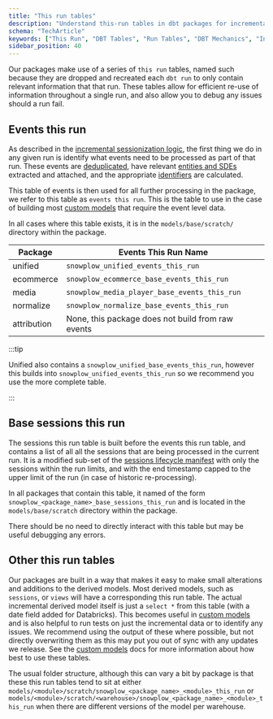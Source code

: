 ```yaml
---
title: "This run tables"
description: "Understand this-run tables in dbt packages for incremental behavioral data processing."
schema: "TechArticle"
keywords: ["This Run", "DBT Tables", "Run Tables", "DBT Mechanics", "Incremental Processing", "DBT Internals"]
sidebar_position: 40
---
```


Our packages make use of a series of `this run` tables, named such because they are dropped and recreated each `dbt run` to only contain relevant information that that run. These tables allow for efficient re-use of information throughout a single run, and also allow you to debug any issues should a run fail.

## Events this run
As described in the [incremental sessionization logic](/docs/modeling-your-data/modeling-your-data-with-dbt/package-mechanics/incremental-processing/index.md), the first thing we do in any given run is identify what events need to be processed as part of that run. These events are [deduplicated](/docs/modeling-your-data/modeling-your-data-with-dbt/package-mechanics/deduplication/index.md), have relevant [entities and SDEs](/docs/modeling-your-data/modeling-your-data-with-dbt/package-features/modeling-entities/index.md) extracted and attached, and the appropriate [identifiers](/docs/modeling-your-data/modeling-your-data-with-dbt/package-features/custom-identifiers/index.md) are calculated.

This table of events is then used for all further processing in the package, we refer to this table as `events this run`. This is the table to use in the case of building most [custom models](/docs/modeling-your-data/modeling-your-data-with-dbt/dbt-custom-models/index.md) that require the event level data.

In all cases where this table exists, it is in the `models/base/scratch/` directory within the package.

| Package     | Events This Run Name                              |
| ----------- | ------------------------------------------------- |
| unified     | `snowplow_unified_events_this_run`                |
| ecommerce   | `snowplow_ecommerce_base_events_this_run`         |
| media       | `snowplow_media_player_base_events_this_run`      |
| normalize   | `snowplow_normalize_base_events_this_run`         |
| attribution | None, this package does not build from raw events |

:::tip

Unified also contains a `snowplow_unified_base_events_this_run`, however this builds into `snowplow_unified_events_this_run` so we recommend you use the more complete table.

:::

## Base sessions this run
The sessions this run table is built before the events this run table, and contains a list of all all the sessions that are being processed in the current run. It is a modified sub-set of the [sessions lifecycle manifest](/docs/modeling-your-data/modeling-your-data-with-dbt/package-mechanics/manifest-tables/index.md) with only the sessions within the run limits, and with the end timestamp capped to the upper limit of the run (in case of historic re-processing).

In all packages that contain this table, it named of the form `snowplow_<package_name>_base_sessions_this_run` and is located in the `models/base/scratch` directory within the package.

There should be no need to directly interact with this table but may be useful debugging any errors.

## Other this run tables
Our packages are built in a way that makes it easy to make small alterations and additions to the derived models. Most derived models, such as `sessions`, or `views` will have a corresponding this run table. The actual incremental derived model itself is just a `select *` from this table (with a date field added for Databricks). This becomes useful in [custom models](/docs/modeling-your-data/modeling-your-data-with-dbt/dbt-custom-models/index.md) and is also helpful to run tests on just the incremental data or to identify any issues. We recommend using the output of these where possible, but not directly overwriting them as this may put you out of sync with any updates we release. See the [custom models](/docs/modeling-your-data/modeling-your-data-with-dbt/dbt-custom-models/index.md) docs for more information about how best to use these tables.

The usual folder structure, although this can vary a bit by package is that these this run tables tend to sit at either `models/<module>/scratch/snowplow_<package_name>_<module>_this_run` or `models/<module>/scratch/<warehouse>/snowplow_<package_name>_<module>_this_run` when there are different versions of the model per warehouse.
